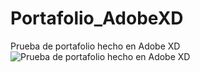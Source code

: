 # Portafolio_AdobeXD
Prueba de portafolio hecho en Adobe XD
![Prueba de portafolio hecho en Adobe XD](https://i.ibb.co/CbLwS0v/Web-1920-1.png)

